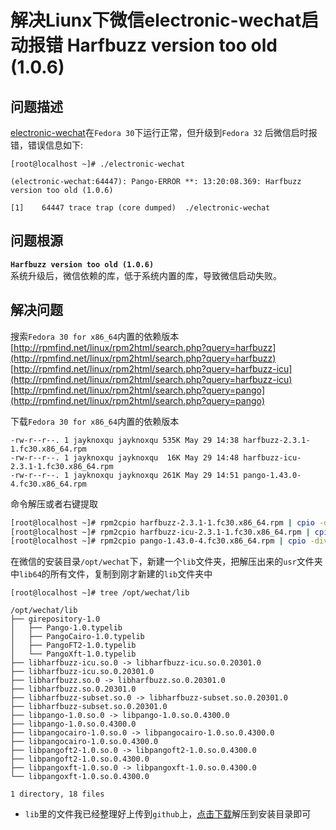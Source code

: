 # 解决Liunx下微信electronic-wechat启动报错 Harfbuzz version too old (1.0.6)  

## 问题描述
[electronic-wechat](https://github.com/geeeeeeeeek/electronic-wechat/releases)在`Fedora 30`下运行正常，但升级到`Fedora 32` 后微信启时报错，错误信息如下:
```
[root@localhost ~]# ./electronic-wechat

(electronic-wechat:64447): Pango-ERROR **: 13:20:08.369: Harfbuzz version too old (1.0.6)

[1]    64447 trace trap (core dumped)  ./electronic-wechat
```

## 问题根源
**`Harfbuzz version too old (1.0.6)`**  
系统升级后，微信依赖的库，低于系统内置的库，导致微信启动失败。  


## 解决问题
搜索`Fedora 30 for x86_64`内置的依赖版本  
[http://rpmfind.net/linux/rpm2html/search.php?query=harfbuzz](http://rpmfind.net/linux/rpm2html/search.php?query=harfbuzz)  
[http://rpmfind.net/linux/rpm2html/search.php?query=harfbuzz-icu](http://rpmfind.net/linux/rpm2html/search.php?query=harfbuzz-icu)  
[http://rpmfind.net/linux/rpm2html/search.php?query=pango](http://rpmfind.net/linux/rpm2html/search.php?query=pango)  

下载`Fedora 30 for x86_64`内置的依赖版本
```
-rw-r--r--. 1 jayknoxqu jayknoxqu 535K May 29 14:38 harfbuzz-2.3.1-1.fc30.x86_64.rpm
-rw-r--r--. 1 jayknoxqu jayknoxqu  16K May 29 14:48 harfbuzz-icu-2.3.1-1.fc30.x86_64.rpm
-rw-r--r--. 1 jayknoxqu jayknoxqu 261K May 29 14:51 pango-1.43.0-4.fc30.x86_64.rpm
```

命令解压或者右键提取
```bash
[root@localhost ~]# rpm2cpio harfbuzz-2.3.1-1.fc30.x86_64.rpm | cpio -div
[root@localhost ~]# rpm2cpio harfbuzz-icu-2.3.1-1.fc30.x86_64.rpm | cpio -div
[root@localhost ~]# rpm2cpio pango-1.43.0-4.fc30.x86_64.rpm | cpio -div
```

在微信的安装目录`/opt/wechat`下，新建一个`lib`文件夹，把解压出来的`usr`文件夹中`lib64`的所有文件，复制到刚才新建的`lib`文件夹中
```
[root@localhost ~]# tree /opt/wechat/lib

/opt/wechat/lib
├── girepository-1.0
│   ├── Pango-1.0.typelib
│   ├── PangoCairo-1.0.typelib
│   ├── PangoFT2-1.0.typelib
│   └── PangoXft-1.0.typelib
├── libharfbuzz-icu.so.0 -> libharfbuzz-icu.so.0.20301.0
├── libharfbuzz-icu.so.0.20301.0
├── libharfbuzz.so.0 -> libharfbuzz.so.0.20301.0
├── libharfbuzz.so.0.20301.0
├── libharfbuzz-subset.so.0 -> libharfbuzz-subset.so.0.20301.0
├── libharfbuzz-subset.so.0.20301.0
├── libpango-1.0.so.0 -> libpango-1.0.so.0.4300.0
├── libpango-1.0.so.0.4300.0
├── libpangocairo-1.0.so.0 -> libpangocairo-1.0.so.0.4300.0
├── libpangocairo-1.0.so.0.4300.0
├── libpangoft2-1.0.so.0 -> libpangoft2-1.0.so.0.4300.0
├── libpangoft2-1.0.so.0.4300.0
├── libpangoxft-1.0.so.0 -> libpangoxft-1.0.so.0.4300.0
└── libpangoxft-1.0.so.0.4300.0

1 directory, 18 files

```

- `lib`里的文件我已经整理好上传到`github`上，[点击下载](https://github.com/jayknoxqu/electronic-wechat-old-lib/archive/master.zip)解压到安装目录即可
